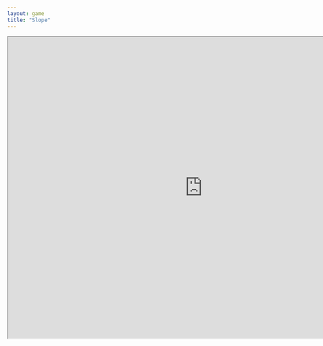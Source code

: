 ```yaml
---
layout: game
title: "Slope"
---
```

<iframe src="https://cupofdirtfordinner.github.io/mari0_3d_web/" width="900" height="700" allowfullscreen>
<a href="https://cupofdirtfordinner.github.io/mari0_3d_web/">Fullscreen</a>
 
